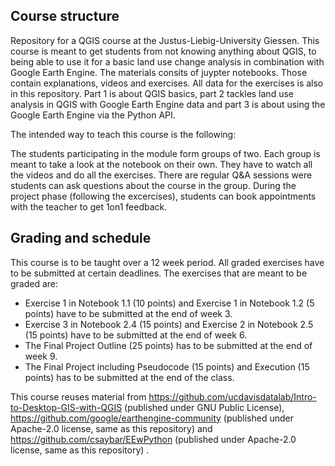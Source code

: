## Course structure
Repository for a QGIS course at the Justus-Liebig-University Giessen. This course is meant to get students from not knowing anything about QGIS, to being able to use it for a basic land use change analysis in combination with Google Earth Engine. The materials consits of juypter notebooks. Those contain explanations, videos and exercises. All data for the exercises is also in this repository. Part 1 is about QGIS basics, part 2 tackles land use analysis in QGIS with Google Earth Engine data and part 3 is about using the Google Earth Engine via the Python API.

The intended way to teach this course is the following:

The students participating in the module form groups of two. Each group is meant to take a look at the notebook on their own. They have to watch all the videos and do all the exercises. There are regular Q&A sessions were students can ask questions about the course in the group. During the project phase (following the excercises), students can book appointments with the teacher to get 1on1 feedback.

## Grading and schedule


This course is to be taught over a 12 week period. All graded exercises have to be submitted at certain deadlines. The exercises that are meant to be graded are: 

* Exercise 1 in Notebook 1.1 (10 points) and Exercise 1 in Notebook 1.2 (5 points) have to be submitted at the end of week 3.
* Exercise 3 in Notebook 2.4 (15 points) and Exercise 2 in Notebook 2.5 (15 points) have to be submitted at the end of week 6. 
* The Final Project Outline (25 points) has to be submitted at the end of week 9.
* The Final Project including Pseudocode (15 points) and Execution (15 points) has to be submitted at the end of the class. 


This course reuses material from https://github.com/ucdavisdatalab/Intro-to-Desktop-GIS-with-QGIS (published under GNU Public License), https://github.com/google/earthengine-community (published under Apache-2.0 license, same as this repository) and https://github.com/csaybar/EEwPython (published under Apache-2.0 license, same as this repository) .
